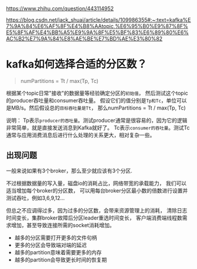 
<https://www.zhihu.com/question/443114952>

<https://blog.csdn.net/jack_shuai/article/details/109986355#:~:text=kafka%E7%9A%84%E6%AF%8F%E4%B8%AAtopic,%E6%95%B0%E9%87%8F%E5%8F%AF%E4%BB%A5%E9%9A%8F%E5%BF%83%E6%89%80%E6%AC%B2%E7%9A%84%E8%AE%BE%E7%BD%AE%E3%80%82>

# kafka如何选择合适的分区数？

> numPartitions = Tt / max(Tp, Tc)

根据某个topic日常"接收"的数据量等经验确定分区的`初始值`，
然后测试这个topic的producer吞吐量和consumer吞吐量。
假设它们的值分别是`Tp和Tc`，单位可以是MB/s。然后假设总的`目标吞吐量是Tt`，
那么numPartitions = Tt / max(Tp, Tc)

说明：
Tp表示`producer的吞吐量`。测试producer通常是很容易的，因为它的逻辑非常简单，就是直接发送消息到Kafka就好了。
Tc表示`consumer的吞吐量`。测试Tc通常与应用消费消息后进行什么处理的关系更大，相对复杂一些。


## 出现问题
一般来说如果有3个broker，那么至少就应该有3个分区.

不过根据数据量的写入量，磁盘io的消耗占比，网络带宽的承载能力，
我们可以适当增加每个broker的分区数，
可以用每台broker分区最小数的倍数进行设置并测试吞吐，例如3,6,9,12...

但总之不应调得过多，因为过多的分区数，会带来资源管理上的消耗，
清除日志时间变长，集群broker故障后分区leader重选时间变长，
客户端消费端线程数需求增加，甚至导致连接所需的socket消耗增加。

- 越多的分区需要打开更多的文件句柄
- 更多的分区会导致端对端的延迟
- 越多的partition意味着需要更多的内存
- 越多的partition会导致更长时间的恢复期


